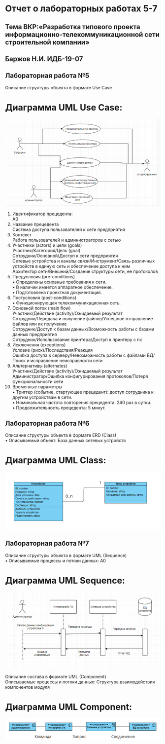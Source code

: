 # Отчет о лабораторных работах 5-7
## Тема ВКР:«Разработка типового проекта информационно-телекоммуникационной сети строительной компании»
## Баржов Н.И. ИДБ-19-07
## Лабораторная работа №5
Описание структуры объекта в формате Use Case
# Диаграмма UML Use Case:
 
![none](https://github.com/Colesnick/NikolayBarzhov.github.io/blob/2022/Lab1/lab5-1.png)
 
1. Идентификатор прецедента:  
A0  
2. Название прецедента  
Система доступа пользователей к сети предприятия  
3. Контекст  
Работа пользователей и администраторов с сетью  
4. Участники (actors) и цели (goals)  
Участник/Категория/Цель (goal)  
Сотрудник/Основной/Доступ к сети предприятия  
Сетевые устройства и каналы связи/Инструмент/Связь различных устройств в единую сеть и обеспечение доступа к ним  
Архитектор сети/Внешний/Создание структуры сети, ее протоколов  
5. Предусловия (pre-conditions)   
•	Определены основные требования к сети.  
•	В наличии имеется аппаратное обеспечение.  
•	Подготовлена проектная документация.  
6. Постусловия (post-conditions)  
•	Функционирующая телекоммуникационная сеть.  
7. Основной поток (main flow)  
Участник/Действие (activity)/Ожидаемый результат  
Сотрудник/Передача и получение файлов/Успешное отправление файлов или их получение  
Сотрудник/Доступ к базам данных/Возможность работы с базами данных предприятия  
Сотрудник/Использование принтера/Доступ к принтеру с пк  
8. Исключения (exceptions)  
Условие (риск)/Последствия/Реакция  
Ошибка доступа к серверу/Невозможность работы с файлами БД/Поиск и исправление неисправности сети  
9. Альтернативы (alternates)  
Участник/Действие (activity)/Ожидаемый результат  
Администратор/Ошибка конфигурирования протоколов/Потеря функциональности сети  
10. Временные параметры  
•	Триггер (событие, стартующее прецедент): доступ сотрудника к другим устройствам в сети.  
•	Номинальная частота повторения прецедента: 240 раз в сутки.  
•	Продолжительность прецедента: 5 минут.  
## Лабораторная работа №6
Описание структуры объекта в формате ERD (Class)  
•	Описываемый объект: База данных сетевых устройств  
# Диаграмма UML Class:

![none](https://github.com/Colesnick/NikolayBarzhov.github.io/blob/2022/Lab1/lab6-1.png)
 
## Лабораторная работа №7
Описание структуры объекта в формате UML (Sequence)  
•	Описываемые процессы и потоки данных: A0  
# Диаграмма UML Sequence:

![none](https://github.com/Colesnick/NikolayBarzhov.github.io/blob/2022/Lab1/lab7-1.png)
 
Описание состава в формате UML (Component)  
Описываемые процессы и потоки данных: 
Структура взаимодействия компонентов модуля  
# Диаграмма UML Component:

![none](https://github.com/Colesnick/NikolayBarzhov.github.io/blob/2022/Lab1/lab7-2.png)
 

